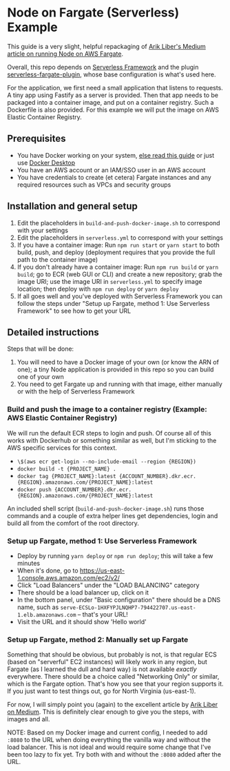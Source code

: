 # Node on Fargate (Serverless) Example

This guide is a very slight, helpful repackaging of [Arik Liber's Medium article on running Node on AWS Fargate](https://medium.com/@ariklevliber/aws-fargate-from-start-to-finish-for-a-nodejs-app-9a0e5fbf6361).

Overall, this repo depends on [Serverless Framework](https://www.serverless.com) and the plugin [serverless-fargate-plugin](https://www.npmjs.com/package/serverless-fargate-plugin), whose base configuration is what's used here.

For the application, we first need a small application that listens to requests. A tiny app using Fastify as a server is provided. Then that app needs to be packaged into a container image, and put on a container registry. Such a Dockerfile is also provided. For this example we will put the image on AWS Elastic Container Registry.

## Prerequisites

- You have Docker working on your system, [else read this guide](https://docs.docker.com/install/) or just use [Docker Desktop](https://www.docker.com/products/docker-desktop)
- You have an AWS account or an IAM/SSO user in an AWS account
- You have credentials to create (et cetera) Fargate instances and any required resources such as VPCs and security groups

## Installation and general setup

1. Edit the placeholders in `build-and-push-docker-image.sh` to correspond with your settings
2. Edit the placeholders in `serverless.yml` to correspond with your settings
3. If you have a container image: Run `npm run start` or `yarn start` to both build, push, and deploy (deployment requires that you provide the full path to the container image)
4. If you don't already have a container image: Run `npm run build` or `yarn build`; go to ECR (web GUI or CLI) and create a new repository; grab the image URI; use the image URI in `serverless.yml` to specify image location; then deploy with `npm run deploy` or `yarn deploy`
5. If all goes well and you've deployed with Serverless Framework you can follow the steps under "Setup up Fargate, method 1: Use Serverless Framework" to see how to get your URL

## Detailed instructions

Steps that will be done:

1. You will need to have a Docker image of your own (or know the ARN of one); a tiny Node application is provided in this repo so you can build one of your own
2. You need to get Fargate up and running with that image, either manually or with the help of Serverless Framework

### Build and push the image to a container registry (Example: AWS Elastic Container Registry)

We will run the default ECR steps to login and push. Of course all of this works with Dockerhub or something similar as well, but I'm sticking to the AWS specific services for this context.

- `\$(aws ecr get-login --no-include-email --region {REGION})`
- `docker build -t {PROJECT_NAME} .`
- `docker tag {PROJECT_NAME}:latest {ACCOUNT_NUMBER}.dkr.ecr.{REGION}.amazonaws.com/{PROJECT_NAME}:latest`
- `docker push {ACCOUNT_NUMBER}.dkr.ecr.{REGION}.amazonaws.com/{PROJECT_NAME}:latest`

An included shell script (`build-and-push-docker-image.sh`) runs those commands and a couple of extra helper lines get dependencies, login and build all from the comfort of the root directory.

### Setup up Fargate, method 1: Use Serverless Framework

- Deploy by running `yarn deploy` or `npm run deploy`; this will take a few minutes
- When it's done, go to https://us-east-1.console.aws.amazon.com/ec2/v2/
- Click "Load Balancers" under the "LOAD BALANCING" category
- There should be a load balancer up, click on it
- In the bottom panel, under "Basic configuration" there should be a DNS name, such as `serve-ECSLo-1HXFYPJLNQHP7-794422707.us-east-1.elb.amazonaws.com` – that's your URL!
- Visit the URL and it should show 'Hello world'

### Setup up Fargate, method 2: Manually set up Fargate

Something that should be obvious, but probably is not, is that regular ECS (based on "serverful" EC2 instances) will likely work in any region, but Fargate (as I learned the dull and hard way) is not available _exactly_ everywhere. There should be a choice called "Networking Only" or similar, which is the Fargate option. That's how you see that your region supports it. If you just want to test things out, go for North Virginia (us-east-1).

For now, I will simply point you (again) to the excellent article by [Arik Liber on Medium](https://medium.com/@ariklevliber/aws-fargate-from-start-to-finish-for-a-nodejs-app-9a0e5fbf6361). This is definitely clear enough to give you the steps, with images and all.

NOTE: Based on my Docker image and current config, I needed to add `:8080` to the URL when doing everything the vanilla way and without the load balancer. This is not ideal and would require some change that I've been too lazy to fix yet. Try both with and without the `:8080` added after the URL.
